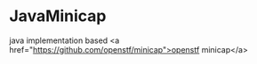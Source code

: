 # JavaMinicap
java implementation based &lt;a href="https://github.com/openstf/minicap">openstf minicap&lt;/a>
